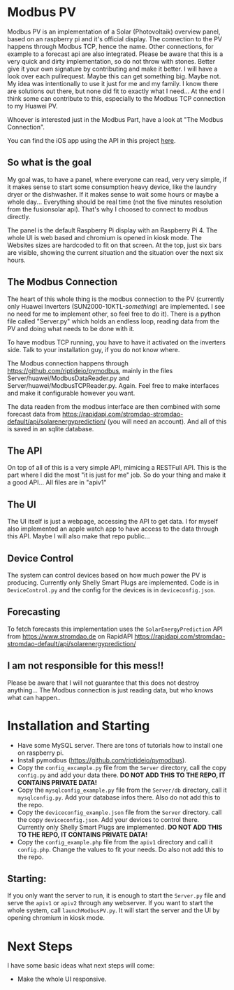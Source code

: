 # Modbus PV

Modbus PV is an implementation of a Solar (Photovoltaik) overview panel, based on an raspberry pi and it's official display.
The connection to the PV happens through Modbus TCP, hence the name. 
Other connections, for example to a forecast api are also integrated. Please be aware that this is a very quick and dirty implementation, so 
do not throw with stones. Better give it your own signature by contributing and make it better. I will have a look over each pullrequest. Maybe this can get something big. Maybe not. My idea was intentionally to use it just for me and my family. I know there are solutions out there, but none did fit to exactly what I need... At the end I think some can contribute to this, especially to the Modbus TCP connection to my Huawei PV.

Whoever is interested just in the Modbus Part, have a look at "The Modbus Connection".

You can find the iOS app using the API in this project [here](https://github.com/klein-artur/Home-iOS).

## So what is the goal

My goal was, to have a panel, where everyone can read, very very simple, if it makes sense to start some consumption heavy device, like the laundry dryer or the dishwasher. If it makes sense to wait some hours or maybe a whole day... Everything should be real time (not the five minutes resolution from the fusionsolar api). That's why I choosed to connect to modbus directly. 

The panel is the default Raspberry Pi display with an Raspberry Pi 4. The whole UI is web based and chromium is opened in kiosk mode. The Websites sizes are hardcoded to fit on that screen. 
At the top, just six bars are visible, showing the current situation and the situation over the next six hours. 

## The Modbus Connection

The heart of this whole thing is the modbus connection to the PV (currently only Huawei Inverters (SUN2000-10KTL-*something*) are implemented. I see no need for me to implement other, so feel free to do it). There is a python file called "Server.py" which holds an endless loop, reading data from the PV and doing what needs to be done with it. 

To have modbus TCP running, you have to have it activated on the inverters side. Talk to your installation guy, if you do not know where.

The Modbus connection happens through https://github.com/riptideio/pymodbus, mainly in the files Server/huawei/ModbusDataReader.py and Server/huawei/ModbusTCPReader.py. Again. Feel free to make interfaces and make it configurable however you want.

The data readen from the modbus interface are then combined with some forecast data from https://rapidapi.com/stromdao-stromdao-default/api/solarenergyprediction/ (you will need an account). And all of this is saved in an sqlite database.

## The API

On top of all of this is a very simple API, mimicing a RESTFull API. This is the part where I did the most "it is just for me" job. So do your thing and make it a good API... All files are in "apiv1"

## The UI
The UI itself is just a webpage, accessing the API to get data. I for myself also implemented an apple watch app to have access to the data through this API. Maybe I will also make that repo public... 

## Device Control
The system can control devices based on how much power the PV is producing. Currently only Shelly Smart Plugs are implemented. Code is in `DeviceControl.py` and the config for the devices is in `deviceconfig.json`.

## Forecasting
To fetch forecasts this implementation uses the `SolarEnergyPrediction` API from https://www.stromdao.de on RapidAPI https://rapidapi.com/stromdao-stromdao-default/api/solarenergyprediction/

## I am not responsible for this mess!!
Please be aware that I will not guarantee that this does not destroy anything... The Modbus connection is just reading data, but who knows what can happen.. 

# Installation and Starting

 - Have some MySQL server. There are tons of tutorials how to install one on raspberry pi. 
 - Install pymodbus (https://github.com/riptideio/pymodbus).
 - Copy the `config_excample.py` file from the `Server` directory, call the copy `config.py` and add your data there. **DO NOT ADD THIS TO THE REPO, IT CONTAINS PRIVATE DATA!**
 - Copy the `mysqlconfig_example.py` file from the `Server/db` directory, call it `mysqlconfig.py`. Add your database infos there. Also do not add this to the repo. 
 - Copy the `deviceconfig_example.json` file from the `Server` directory. call the copy `deviceconfig.json`. Add your devices to control there. Currently only Shelly Smart Plugs are implemented. **DO NOT ADD THIS TO THE REPO, IT CONTAINS PRIVATE DATA!**
 - Copy the `config_example.php` file from the `apiv1` directory and call it `config.php`. Change the values to fit your needs. Do also not add this to the repo.

 ## Starting:
 If you only want the server to run, it is enough to start the `Server.py` file and serve the `apiv1` or `apiv2` through any webserver.
 If you want to start the whole system, call `launchModbusPV.py`. It will start the server and the UI by opening chromium in kiosk mode. 

 # Next Steps

 I have some basic ideas what next steps will come:

 - Make the whole UI responsive.
